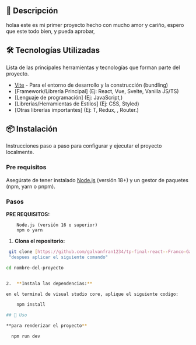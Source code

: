 ## 📝 Descripción

holaa este es mi primer proyecto hecho con mucho amor y cariño, espero que este todo bien, y pueda aprobar,

## 🛠️ Tecnologías Utilizadas

Lista de las principales herramientas y tecnologías que forman parte del proyecto.

- [Vite](https://vitejs.dev/) - Para el entorno de desarrollo y la construcción (bundling)
- [Framework/Librería Principal] (Ej: React, Vue, Svelte, Vanilla JS/TS)
- [Lenguaje de programación] (Ej: JavaScript,)
- [Librerías/Herramientas de Estilos] (Ej: CSS, Styled)
- [Otras librerías importantes] (Ej: T, Redux, , Router.)

## 📦 Instalación

Instrucciones paso a paso para configurar y ejecutar el proyecto localmente.

### Pre requisitos

Asegúrate de tener instalado [Node.js](https://nodejs.org/es/) (versión 18+) y un gestor de paquetes (npm, yarn o pnpm).

### Pasos

**PRE REQUISITOS:**

        Node.js (versión 16 o superior)
        npm o yarn

1.  **Clona el repositorio:**

```bash
 git clone [https://github.com/galvanfran1234/tp-final-react--Franco-Galvan-.git]
 "despues aplicar el siguiente comando"

cd nombre-del-proyecto


2.  **Instala las dependencias:**

en el terminal de visual studio core, aplique el siguiente codigo:

    npm install

## 🏃 Uso

**para renderizar el proyecto**

  npm run dev

```
